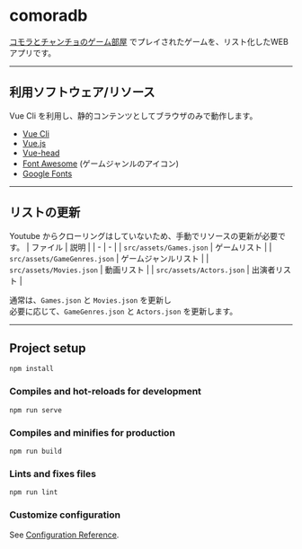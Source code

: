 # comoradb

[コモラとチャンチョのゲーム部屋](https://www.youtube.com/channel/UC5fwtXKwDpgboOud4DbjQTg/videos) でプレイされたゲームを、リスト化したWEBアプリです。

---

## 利用ソフトウェア/リソース

Vue Cli を利用し、静的コンテンツとしてブラウザのみで動作します。

* [Vue Cli](https://cli.vuejs.org)
* [Vue.js](https://jp.vuejs.org/index.html)
* [Vue-head](https://www.npmjs.com/package/vue-head)
* [Font Awesome](https://fontawesome.com) (ゲームジャンルのアイコン)
* [Google Fonts](https://googlefonts.github.io/japanese/#roundedmplus1c)

---

## リストの更新

Youtube からクローリングはしていないため、手動でリソースの更新が必要です。
| ファイル | 説明 |
| - | - |
| `src/assets/Games.json` | ゲームリスト |
| `src/assets/GameGenres.json` | ゲームジャンルリスト |
| `src/assets/Movies.json` | 動画リスト |
| `src/assets/Actors.json` | 出演者リスト |

通常は、`Games.json` と `Movies.json` を更新し  
必要に応じて、`GameGenres.json` と `Actors.json` を更新します。

---

## Project setup
```
npm install
```

### Compiles and hot-reloads for development
```
npm run serve
```

### Compiles and minifies for production
```
npm run build
```

### Lints and fixes files
```
npm run lint
```

### Customize configuration
See [Configuration Reference](https://cli.vuejs.org/config/).
